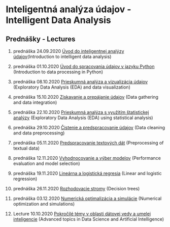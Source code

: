 # Inteligentná analýza údajov - Intelligent Data Analysis
## Prednášky - Lectures

1. prednáška 24.09.2020 [Úvod do inteligentnej analýzy údajov]()(Introduction to intelligent data analysis)

2. prednáška 01.10.2020 [Úvod do spracovania údajov v jazyku Python]() (Introduction to data processing in Python)

3. prednáška 08.10.2020 [Prieskumná analýza a vizualizácia údajov]() (Exploratory Data Analysis (EDA) and data visualization)

4. prednáška 15.10.2020 [Získavanie a prepájanie údajov]() (Data gathering and data integration)

5. prednáška 22.10.2020 [Prieskumná analýza s využitím štatistickej analýzy]() (Exploratory Data Analysis (EDA) using statistical analysis)

6. prednáška 29.10.2020 [Čistenie a predspracovanie údajov]() (Data cleaning and data preprocessing)

7. prednáška 05.11.2020 [Predspracovanie textových dát]() (Preprocessing of textual data)

8. prednáška 12.11.2020 [Vyhodnocovanie a výber modelov]() (Performance evaluation and model selection)

9. prednáška 19.11.2020 [Lineárna a logistická regresia]() (Linear and logistic regression)

10. prednáška 26.11.2020 [Rozhodovacie stromy]() (Decision trees)

11. prednáška 03.12.2020 [Numerická optimalizácia a simulácie]() (Numerical optimization and simulations)

12. Lecture 10.10.2020 [Pokročilé témy v oblasti dátovej vedy a umelej inteligencie]() (Advanced topics in Data Science and Artificial Intelligence)
